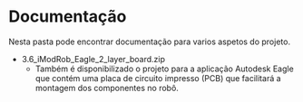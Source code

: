 
# Documentação

Nesta pasta pode encontrar documentação para varios aspetos do projeto.

- 3.6_iModRob_Eagle_2_layer_board.zip
  - Também é disponibilizado o projeto para a aplicação Autodesk Eagle que contém uma placa de circuito impresso (PCB) que facilitará a montagem dos componentes no robô.


